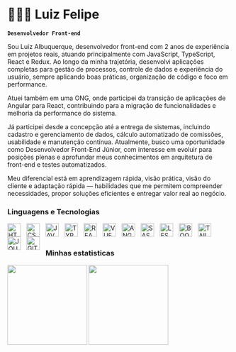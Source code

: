 # 👨🏻‍💻 Luiz Felipe

**`Desenvolvedor Front-end`**

Sou Luiz Albuquerque, desenvolvedor front-end com 2 anos de experiência em projetos reais, atuando principalmente com JavaScript, TypeScript, React e Redux. Ao longo da minha trajetória, desenvolvi aplicações completas para gestão de processos, controle de dados e experiência do usuário, sempre aplicando boas práticas, organização de código e foco em performance.

Atuei também em uma ONG, onde participei da transição de aplicações de Angular para React, contribuindo para a migração de funcionalidades e melhoria da performance do sistema.

Já participei desde a concepção até a entrega de sistemas, incluindo cadastro e gerenciamento de dados, cálculo automatizado de comissões, usabilidade e manutenção contínua. Atualmente, busco uma oportunidade como Desenvolvedor Front-End Júnior, com interesse em evoluir para posições plenas e aprofundar meus conhecimentos em arquitetura de front-end e testes automatizados.

Meu diferencial está em aprendizagem rápida, visão prática, visão do cliente e adaptação rápida — habilidades que me permitem compreender necessidades, propor soluções eficientes e entregar valor real ao negócio.



### Linguagens e Tecnologias

<img
  align="left"
  alt="HTML"
  title="HTML"
  width="30px"
  style="padding-right: 10px;"
  src="https://cdn.jsdelivr.net/gh/devicons/devicon@latest/icons/html5/html5-original.svg" 
/>

<img
  align="left"
  alt="CSS"
  title="CSS"
  width="30px"
  style="padding-right: 10px;"
  src="https://cdn.jsdelivr.net/gh/devicons/devicon@latest/icons/css3/css3-original.svg" 
/>

<img 
  align="left"
  alt="JAVASCRIPT"
  title="JAVASCRIPT"
  width="30px"
  style="padding-right: 10px;"
  src="https://cdn.jsdelivr.net/gh/devicons/devicon@latest/icons/javascript/javascript-original.svg" 
/>

<img 
  align="left"
  alt="TYPESCRIPT"
  title="TYPESCRIPT"
  width="30px"
  style="padding-right: 10px;"
  src="https://cdn.jsdelivr.net/gh/devicons/devicon@latest/icons/typescript/typescript-original.svg" 
/>

<img 
  align="left"
  alt="REACT"
  title="REACT"
  width="30px"
  style="padding-right: 10px;"
  src="https://cdn.jsdelivr.net/gh/devicons/devicon@latest/icons/react/react-original.svg" 
/>

<img 
  align="left"
  alt="VUEJS"
  title="VUEJS"
  width="30px"
  style="padding-right: 10px;"
  src="https://cdn.jsdelivr.net/gh/devicons/devicon@latest/icons/vuejs/vuejs-original.svg" 
/>

<img
  align="left"
  alt="ANGULAR"
  title="ANGULAR"
  width="30px"
  style="padding-right: 10px;"
  src="https://cdn.jsdelivr.net/gh/devicons/devicon@latest/icons/angular/angular-original.svg" 
/>

<img 
  align="left"
  alt="SASS"
  title="SASS"
  width="30px"
  style="padding-right: 10px;"
  src="https://cdn.jsdelivr.net/gh/devicons/devicon@latest/icons/sass/sass-original.svg" 
/>

<img
  align="left"
  alt="LESS"
  title="LESS"
  width="30px"
  style="padding-right: 10px;"
  src="https://cdn.jsdelivr.net/gh/devicons/devicon@latest/icons/less/less-plain-wordmark.svg" 
/>

<img
  align="left"
  alt="BOOTSTRAP"
  title="BOOTSTRAP"
  width="30px"
  style="padding-right: 10px;"
  src="https://cdn.jsdelivr.net/gh/devicons/devicon@latest/icons/bootstrap/bootstrap-original.svg" 
/>

<img
  align="left"
  alt="TAILWIND"
  title="TAILWIND"
  width="30px"
  style="padding-right: 10px;"
  src="https://cdn.jsdelivr.net/gh/devicons/devicon@latest/icons/tailwindcss/tailwindcss-original.svg" 
/>

<img
  align="left"
  alt="JQUERY"
  title="JQUERY"
  width="30px"
  style="padding-right: 10px;"
  src="https://cdn.jsdelivr.net/gh/devicons/devicon@latest/icons/jquery/jquery-original.svg" 
/>

<img 
  align="left"
  alt="GIT"
  title="GIT"
  width="30px"
  style="padding-right: 10px;"
  src="https://cdn.jsdelivr.net/gh/devicons/devicon@latest/icons/git/git-original.svg" 
/>

<br/>
<br/>

### Minhas estatisticas

<img align="left" height="180em" src="https://github-readme-stats.vercel.app/api?username=felipoxy1&show_icons=true&theme=dracula&include_all_commits=true&count_private=true"/>
<img align="left" height="180em" src="https://github-readme-stats.vercel.app/api/top-langs/?username=felipoxy1&layout=compact&langs_count=7&theme=dracula"/>

